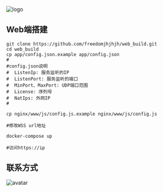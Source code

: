 ![logo](https://shreade.cn/image/logo.png)
## Web端搭建

```shell
git clone https://github.com/freedomjhjhjh/web_build.git
cd web_build
cp app/config.json.example app/config.json
#
#config.json说明
#  ListenIp: 服务监听的IP
#  ListenPort: 服务监听的端口
#  MinPort、MaxPort: UDP端口范围
#  License: 序列号
#  NatIps: 外网IP
#

cp nginx/www/js/config.js.example nginx/www/js/config.js

#修改WSS url地址

docker-compose up

#访问https://ip
```

## 联系方式

<img src="https://shreade.cn/image/weixin200.jpg" alt="avatar" />
